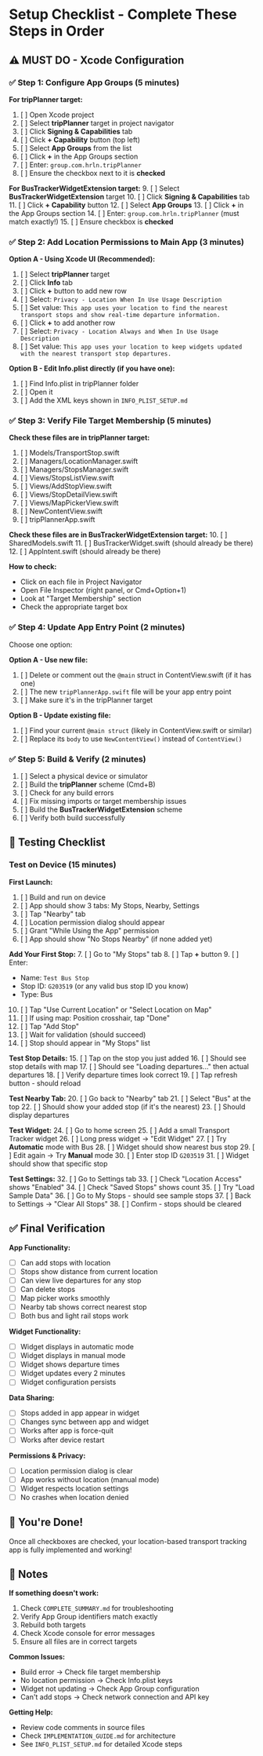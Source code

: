 # Setup Checklist - Complete These Steps in Order

## ⚠️ MUST DO - Xcode Configuration

### ✅ Step 1: Configure App Groups (5 minutes)

**For tripPlanner target:**
1. [ ] Open Xcode project
2. [ ] Select **tripPlanner** target in project navigator
3. [ ] Click **Signing & Capabilities** tab
4. [ ] Click **+ Capability** button (top left)
5. [ ] Select **App Groups** from the list
6. [ ] Click **+** in the App Groups section
7. [ ] Enter: `group.com.hrln.tripPlanner`
8. [ ] Ensure the checkbox next to it is **checked**

**For BusTrackerWidgetExtension target:**
9. [ ] Select **BusTrackerWidgetExtension** target
10. [ ] Click **Signing & Capabilities** tab
11. [ ] Click **+ Capability** button
12. [ ] Select **App Groups**
13. [ ] Click **+** in the App Groups section
14. [ ] Enter: `group.com.hrln.tripPlanner` (must match exactly!)
15. [ ] Ensure checkbox is **checked**

### ✅ Step 2: Add Location Permissions to Main App (3 minutes)

**Option A - Using Xcode UI (Recommended):**
1. [ ] Select **tripPlanner** target
2. [ ] Click **Info** tab
3. [ ] Click **+** button to add new row
4. [ ] Select: `Privacy - Location When In Use Usage Description`
5. [ ] Set value: `This app uses your location to find the nearest transport stops and show real-time departure information.`
6. [ ] Click **+** to add another row
7. [ ] Select: `Privacy - Location Always and When In Use Usage Description`
8. [ ] Set value: `This app uses your location to keep widgets updated with the nearest transport stop departures.`

**Option B - Edit Info.plist directly (if you have one):**
1. [ ] Find Info.plist in tripPlanner folder
2. [ ] Open it
3. [ ] Add the XML keys shown in `INFO_PLIST_SETUP.md`

### ✅ Step 3: Verify File Target Membership (5 minutes)

**Check these files are in tripPlanner target:**
1. [ ] Models/TransportStop.swift
2. [ ] Managers/LocationManager.swift
3. [ ] Managers/StopsManager.swift
4. [ ] Views/StopsListView.swift
5. [ ] Views/AddStopView.swift
6. [ ] Views/StopDetailView.swift
7. [ ] Views/MapPickerView.swift
8. [ ] NewContentView.swift
9. [ ] tripPlannerApp.swift

**Check these files are in BusTrackerWidgetExtension target:**
10. [ ] SharedModels.swift
11. [ ] BusTrackerWidget.swift (should already be there)
12. [ ] AppIntent.swift (should already be there)

**How to check:**
- Click on each file in Project Navigator
- Open File Inspector (right panel, or Cmd+Option+1)
- Look at "Target Membership" section
- Check the appropriate target box

### ✅ Step 4: Update App Entry Point (2 minutes)

Choose one option:

**Option A - Use new file:**
1. [ ] Delete or comment out the `@main` struct in ContentView.swift (if it has one)
2. [ ] The new `tripPlannerApp.swift` file will be your app entry point
3. [ ] Make sure it's in the tripPlanner target

**Option B - Update existing file:**
1. [ ] Find your current `@main struct` (likely in ContentView.swift or similar)
2. [ ] Replace its `body` to use `NewContentView()` instead of `ContentView()`

### ✅ Step 5: Build & Verify (2 minutes)

1. [ ] Select a physical device or simulator
2. [ ] Build the **tripPlanner** scheme (Cmd+B)
3. [ ] Check for any build errors
4. [ ] Fix missing imports or target membership issues
5. [ ] Build the **BusTrackerWidgetExtension** scheme
6. [ ] Verify both build successfully

## 🎯 Testing Checklist

### Test on Device (15 minutes)

**First Launch:**
1. [ ] Build and run on device
2. [ ] App should show 3 tabs: My Stops, Nearby, Settings
3. [ ] Tap "Nearby" tab
4. [ ] Location permission dialog should appear
5. [ ] Grant "While Using the App" permission
6. [ ] App should show "No Stops Nearby" (if none added yet)

**Add Your First Stop:**
7. [ ] Go to "My Stops" tab
8. [ ] Tap **+** button
9. [ ] Enter:
   - Name: `Test Bus Stop`
   - Stop ID: `G203519` (or any valid bus stop ID you know)
   - Type: Bus
10. [ ] Tap "Use Current Location" or "Select Location on Map"
11. [ ] If using map: Position crosshair, tap "Done"
12. [ ] Tap "Add Stop"
13. [ ] Wait for validation (should succeed)
14. [ ] Stop should appear in "My Stops" list

**Test Stop Details:**
15. [ ] Tap on the stop you just added
16. [ ] Should see stop details with map
17. [ ] Should see "Loading departures..." then actual departures
18. [ ] Verify departure times look correct
19. [ ] Tap refresh button - should reload

**Test Nearby Tab:**
20. [ ] Go back to "Nearby" tab
21. [ ] Select "Bus" at the top
22. [ ] Should show your added stop (if it's the nearest)
23. [ ] Should display departures

**Test Widget:**
24. [ ] Go to home screen
25. [ ] Add a small Transport Tracker widget
26. [ ] Long press widget → "Edit Widget"
27. [ ] Try **Automatic** mode with Bus
28. [ ] Widget should show nearest bus stop
29. [ ] Edit again → Try **Manual** mode
30. [ ] Enter stop ID `G203519`
31. [ ] Widget should show that specific stop

**Test Settings:**
32. [ ] Go to Settings tab
33. [ ] Check "Location Access" shows "Enabled"
34. [ ] Check "Saved Stops" shows count
35. [ ] Try "Load Sample Data"
36. [ ] Go to My Stops - should see sample stops
37. [ ] Back to Settings → "Clear All Stops"
38. [ ] Confirm - stops should be cleared

## ✅ Final Verification

**App Functionality:**
- [ ] Can add stops with location
- [ ] Stops show distance from current location
- [ ] Can view live departures for any stop
- [ ] Can delete stops
- [ ] Map picker works smoothly
- [ ] Nearby tab shows correct nearest stop
- [ ] Both bus and light rail stops work

**Widget Functionality:**
- [ ] Widget displays in automatic mode
- [ ] Widget displays in manual mode
- [ ] Widget shows departure times
- [ ] Widget updates every 2 minutes
- [ ] Widget configuration persists

**Data Sharing:**
- [ ] Stops added in app appear in widget
- [ ] Changes sync between app and widget
- [ ] Works after app is force-quit
- [ ] Works after device restart

**Permissions & Privacy:**
- [ ] Location permission dialog is clear
- [ ] App works without location (manual mode)
- [ ] Widget respects location settings
- [ ] No crashes when location denied

## 🎉 You're Done!

Once all checkboxes are checked, your location-based transport tracking app is fully implemented and working!

## 📝 Notes

**If something doesn't work:**
1. Check `COMPLETE_SUMMARY.md` for troubleshooting
2. Verify App Group identifiers match exactly
3. Rebuild both targets
4. Check Xcode console for error messages
5. Ensure all files are in correct targets

**Common Issues:**
- Build error → Check file target membership
- No location permission → Check Info.plist keys
- Widget not updating → Check App Group configuration
- Can't add stops → Check network connection and API key

**Getting Help:**
- Review code comments in source files
- Check `IMPLEMENTATION_GUIDE.md` for architecture
- See `INFO_PLIST_SETUP.md` for detailed Xcode steps
